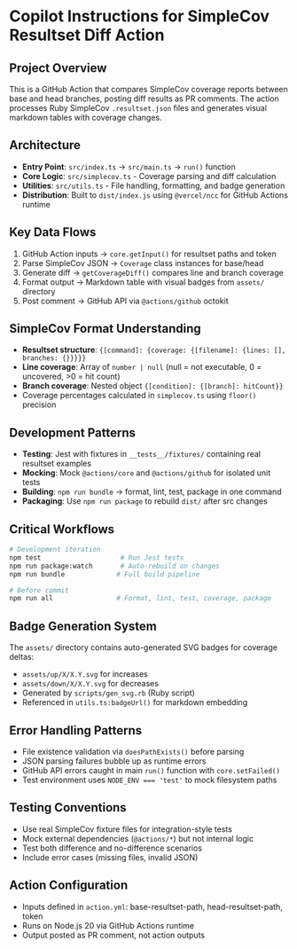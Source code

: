 # Copilot Instructions for SimpleCov Resultset Diff Action

## Project Overview

This is a GitHub Action that compares SimpleCov coverage reports between base and head branches, posting diff results as PR comments. The action processes Ruby SimpleCov `.resultset.json` files and generates visual markdown tables with coverage changes.

## Architecture

- **Entry Point**: `src/index.ts` → `src/main.ts` → `run()` function
- **Core Logic**: `src/simplecov.ts` - Coverage parsing and diff calculation
- **Utilities**: `src/utils.ts` - File handling, formatting, and badge generation
- **Distribution**: Built to `dist/index.js` using `@vercel/ncc` for GitHub Actions runtime

## Key Data Flows

1. GitHub Action inputs → `core.getInput()` for resultset paths and token
2. Parse SimpleCov JSON → `Coverage` class instances for base/head
3. Generate diff → `getCoverageDiff()` compares line and branch coverage
4. Format output → Markdown table with visual badges from `assets/` directory
5. Post comment → GitHub API via `@actions/github` octokit

## SimpleCov Format Understanding

- **Resultset structure**: `{[command]: {coverage: {[filename]: {lines: [], branches: {}}}}}`
- **Line coverage**: Array of `number | null` (null = not executable, 0 = uncovered, >0 = hit count)
- **Branch coverage**: Nested object `{[condition]: {[branch]: hitCount}}`
- Coverage percentages calculated in `simplecov.ts` using `floor()` precision

## Development Patterns

- **Testing**: Jest with fixtures in `__tests__/fixtures/` containing real resultset examples
- **Mocking**: Mock `@actions/core` and `@actions/github` for isolated unit tests
- **Building**: `npm run bundle` → format, lint, test, package in one command
- **Packaging**: Use `npm run package` to rebuild `dist/` after src changes

## Critical Workflows

```bash
# Development iteration
npm test                    # Run Jest tests
npm run package:watch       # Auto-rebuild on changes
npm run bundle             # Full build pipeline

# Before commit
npm run all                # Format, lint, test, coverage, package
```

## Badge Generation System

The `assets/` directory contains auto-generated SVG badges for coverage deltas:

- `assets/up/X/X.Y.svg` for increases
- `assets/down/X/X.Y.svg` for decreases
- Generated by `scripts/gen_svg.rb` (Ruby script)
- Referenced in `utils.ts:badgeUrl()` for markdown embedding

## Error Handling Patterns

- File existence validation via `doesPathExists()` before parsing
- JSON parsing failures bubble up as runtime errors
- GitHub API errors caught in main `run()` function with `core.setFailed()`
- Test environment uses `NODE_ENV === 'test'` to mock filesystem paths

## Testing Conventions

- Use real SimpleCov fixture files for integration-style tests
- Mock external dependencies (`@actions/*`) but not internal logic
- Test both difference and no-difference scenarios
- Include error cases (missing files, invalid JSON)

## Action Configuration

- Inputs defined in `action.yml`: base-resultset-path, head-resultset-path, token
- Runs on Node.js 20 via GitHub Actions runtime
- Output posted as PR comment, not action outputs
